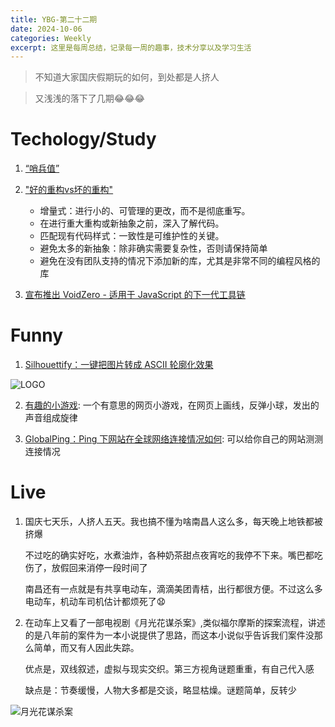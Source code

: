 ```yaml
---
title: YBG-第二十二期
date: 2024-10-06
categories: Weekly
excerpt: 这里是每周总结，记录每一周的趣事，技术分享以及学习生活
---
```


> 不知道大家国庆假期玩的如何，到处都是人挤人

> 又浅浅的落下了几期😂😂😂

# Techology/Study

1. [“哨兵值”](https://dunkels.com/adam/sentinel-toothpaste/)

2. ["好的重构vs坏的重构"](https://www.builder.io/blog/good-vs-bad-refactoring)

   - 增量式：进行小的、可管理的更改，而不是彻底重写。
   - 在进行重大重构或新抽象之前，深入了解代码。
   - 匹配现有代码样式：一致性是可维护性的关键。
   - 避免太多的新抽象：除非确实需要复杂性，否则请保持简单
   - 避免在没有团队支持的情况下添加新的库，尤其是非常不同的编程风格的库

3. [宣布推出 VoidZero - 适用于 JavaScript 的下一代工具链](https://voidzero.dev/posts/announcing-voidzero-inc)

# Funny

1. [Silhouettify：一键把图片转成 ASCII 轮廓化效果](https://meatfighter.com/ascii-silhouettify/spa/index.html#/)

![LOGO](/imgs/YBG-第二十二期/logo.png)

2. [有趣的小游戏](https://franzelio.franzai.com/): 一个有意思的网页小游戏，在网页上画线，反弹小球，发出的声音组成旋律

3. [GlobalPing：Ping 下网站在全球网络连接情况如何](https://jsdelivr.com/globalping): 可以给你自己的网站测测连接情况

# Live

1. 国庆七天乐，人挤人五天。我也搞不懂为啥南昌人这么多，每天晚上地铁都被挤爆

   不过吃的确实好吃，水煮油炸，各种奶茶甜点夜宵吃的我停不下来。嘴巴都吃伤了，放假回来消停一段时间了

   南昌还有一点就是有共享电动车，滴滴美团青桔，出行都很方便。不过这么多电动车，机动车司机估计都烦死了😧

2. 在动车上又看了一部电视剧《月光花谋杀案》,类似福尔摩斯的探案流程，讲述的是八年前的案件为一本小说提供了思路，而这本小说似乎告诉我们案件没那么简单，而又有人因此失踪。

   优点是，双线叙述，虚拟与现实交织。第三方视角谜题重重，有自己代入感

   缺点是：节奏缓慢，人物大多都是交谈，略显枯燥。谜题简单，反转少

![月光花谋杀案](/imgs/YBG-第二十二期/flower.png)
